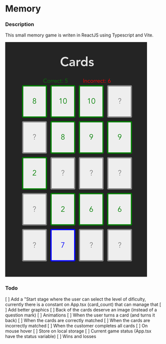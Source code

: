 
# Memory

### Description
This small memory game is writen in ReactJS using Typescript and Vite.

![Screen](https://github.com/MrLuis/test/blob/main/memory/screen.png)

### Todo
[ ] Add a "Start stage where the user can select the level of dificulty, currently there is a constant on App.tsx (card_count) that can manage that
[ ] Add better graphics
  [ ] Back of the cards deserve an image (instead of a question mark)
  [ ] Animations
    [ ] When the user turns a card (and turns it back)
    [ ] When the cards are correctly matched
    [ ] When the cards are incorrectly matched
    [ ] When the customer completes all cards
    [ ] On mouse hover
[ ] Store on local storage
  [ ] Current game status (App.tsx have the status variable)
  [ ] Wins and losses 
  